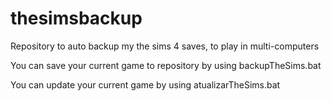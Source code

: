 # thesimsbackup
Repository to auto backup my the sims 4 saves, to play in multi-computers

You can save your current game to repository by using backupTheSims.bat

You can update your current game by using atualizarTheSims.bat
